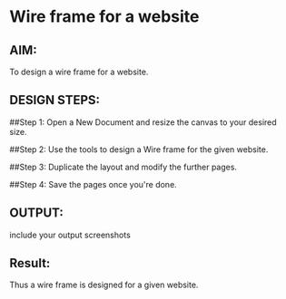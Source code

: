 # Wire frame for a website

## AIM:
To design a wire frame for a website.

## DESIGN STEPS:

##Step 1:
Open a New Document and resize the canvas to your desired size.

##Step 2:
Use the tools to design a Wire frame for the given website.

##Step 3:
Duplicate the layout and modify the further pages.

##Step 4:
Save the pages once you're done.

## OUTPUT:
include your output screenshots 


## Result:
Thus a wire frame is designed for a given website.
